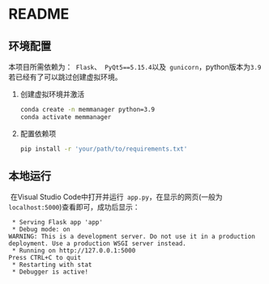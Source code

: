 # README

## 环境配置

​	本项目所需依赖为：`` Flask``、`` PyQt5==5.15.4``以及`` gunicorn``，python版本为`` 3.9 ``若已经有了可以跳过创建虚拟环境。

1. 创建虚拟环境并激活

   ```bash
   conda create -n memmanager python=3.9
   conda activate memmanager
   ```

2. 配置依赖项

   ```bash
   pip install -r 'your/path/to/requirements.txt'


## 本地运行

​	在Visual Studio Code中打开并运行`` app.py``，在显示的网页(一般为``localhost:5000``)查看即可，成功后显示：

```
 * Serving Flask app 'app'
 * Debug mode: on
WARNING: This is a development server. Do not use it in a production deployment. Use a production WSGI server instead.
 * Running on http://127.0.0.1:5000
Press CTRL+C to quit
 * Restarting with stat
 * Debugger is active!
```



